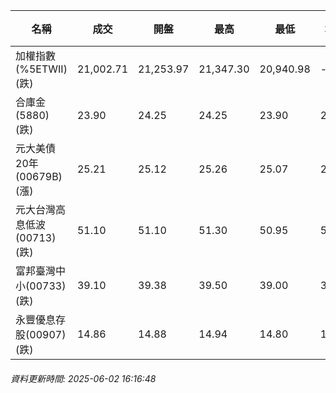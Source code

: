 | 名稱 | 成交 | 開盤 | 最高 | 最低 | 均價 | 成交金額(億) | 昨收 | 漲跌幅 | 漲跌 | 總量 | 昨量 | 振幅 |
| -------- | -------- | -------- | -------- |-------- | -------- | -------- |-------- |-------- |-------- | -------- | -------- |-------- |
|加權指數(%5ETWII) (跌)|21,002.71|21,253.97|21,347.30|20,940.98|-|3,452.49|21,347.30|1.61%|344.59|6,722,659|0|1.90%|
|合庫金(5880) (跌)|23.90|24.25|24.25|23.90|24.00|3.22|24.00|0.42%|0.10|13,405|51,235|1.46%|
|元大美債20年(00679B) (漲)|25.21|25.12|25.26|25.07|25.18|9.28|25.06|0.60%|0.15|36,838|31,457|0.76%|
|元大台灣高息低波(00713) (跌)|51.10|51.10|51.30|50.95|51.07|9.78|51.60|0.97%|0.50|19,149|12,403|0.68%|
|富邦臺灣中小(00733) (跌)|39.10|39.38|39.50|39.00|39.12|0.179|39.63|1.34%|0.53|457|184|1.26%|
|永豐優息存股(00907) (跌)|14.86|14.88|14.94|14.80|14.86|0.197|14.94|0.54%|0.08|1,328|931|0.94%|
###### 資料更新時間: 2025-06-02 16:16:48